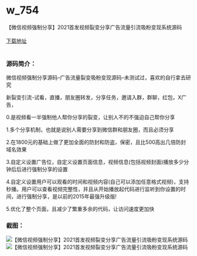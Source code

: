 # w_754
【微信视频强制分享】2021首发视频裂变分享广告流量引流吸粉变现系统源码
<br/></br>
[下载地址](https://www.uuid2.com/754.html "下载地址")
<br/></br>
<h3>源码简介：</h3>
<p>微信视频强制分享源码–广告流量裂变吸粉变现源码–未测试过，喜欢的自行拿去研究<p>
<p>新裂变引流-试看，直播，朋友圈转发，分享任务，邀请入群，群聊，红包，X广告，<p>
<p>0.是视频看一半强制他人帮你分享的裂变，让别人不的不强迫自己帮你分享<p>
<p>1.多个分享机制，也就是说别人需要分享到微信群和朋友圈，而且必须分享<p>
<p>2.在1800元的基础上做了更加全面的防封和防盗，保密，且比500高出几倍防封域名效果<p>
<p>3.自定义设置广告位，自定义设置页面信息，视频信息(包括视频封面)播放多少分钟后后进行强制分享的设置<p>
<p>4.自定义设置用户可以观看的时间和视频内容(自己可以添加任意格式视频)，支持秒播。用户可以查看视频完整性，并且从开始播放起代码进行监听到你设置的时间，进行强制分享，是以前的2015年最强升级版!<p>
<p>5.优化了整个页面，且减少了繁重多余的代码，让访问速度更加快<p>
<p> <p>
<h3>截图：</h3>
<img src="https://www.uuid2.com/wp-content/uploads/img/202105/6c9d4c9953.jpg" alt="【微信视频强制分享】2021首发视频裂变分享广告流量引流吸粉变现系统源码"><img src="https://www.uuid2.com/wp-content/uploads/img/202105/a747f2a676.jpg" alt="【微信视频强制分享】2021首发视频裂变分享广告流量引流吸粉变现系统源码">
